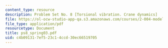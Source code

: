 ```yaml
---
content_type: resource
description: Problem Set No. 8 [Torsional vibration. Crane dynamics]
file: https://ol-ocw-studio-app-qa.s3.amazonaws.com/courses/2-004-modeling-dynamics-and-control-ii-spring-2003/c4b091317ef523c14ccd30ec66519705_ps8_spring03.pdf
file_type: application/pdf
resourcetype: Document
title: ps8_spring03.pdf
uid: c4b09131-7ef5-23c1-4ccd-30ec66519705
---
```

